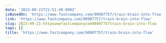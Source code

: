 ```yaml
---
date: '2023-09-21T21:51:49.000Z'
isBasedOn: 'https://www.fastcompany.com/90907757/train-brain-into-flow'
link: 'https://www.fastcompany.com/90907757/train-brain-into-flow'
slug: 2023-09-21-httpswwwfastcompanycom90907757train-brain-into-flow
tags: []
title: 'https://www.fastcompany.com/90907757/train-brain-into-flow'
---
```


